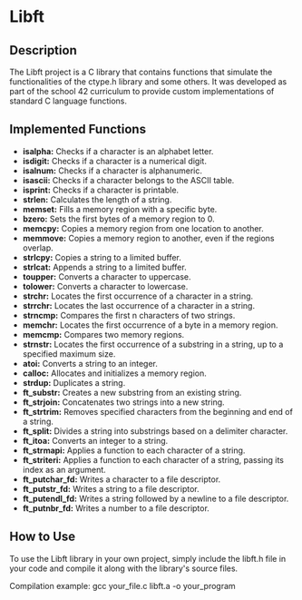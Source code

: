 # Libft

## Description
The Libft project is a C library that contains functions that simulate the functionalities of the ctype.h library and some others. It was developed as part of the school 42 curriculum to provide custom implementations of standard C language functions.

## Implemented Functions
- **isalpha:** Checks if a character is an alphabet letter.
- **isdigit:** Checks if a character is a numerical digit.
- **isalnum:** Checks if a character is alphanumeric.
- **isascii:** Checks if a character belongs to the ASCII table.
- **isprint:** Checks if a character is printable.
- **strlen:** Calculates the length of a string.
- **memset:** Fills a memory region with a specific byte.
- **bzero:** Sets the first bytes of a memory region to 0.
- **memcpy:** Copies a memory region from one location to another.
- **memmove:** Copies a memory region to another, even if the regions overlap.
- **strlcpy:** Copies a string to a limited buffer.
- **strlcat:** Appends a string to a limited buffer.
- **toupper:** Converts a character to uppercase.
- **tolower:** Converts a character to lowercase.
- **strchr:** Locates the first occurrence of a character in a string.
- **strrchr:** Locates the last occurrence of a character in a string.
- **strncmp:** Compares the first n characters of two strings.
- **memchr:** Locates the first occurrence of a byte in a memory region.
- **memcmp:** Compares two memory regions.
- **strnstr:** Locates the first occurrence of a substring in a string, up to a specified maximum size.
- **atoi:** Converts a string to an integer.
- **calloc:** Allocates and initializes a memory region.
- **strdup:** Duplicates a string.
- **ft_substr:** Creates a new substring from an existing string.
- **ft_strjoin:** Concatenates two strings into a new string.
- **ft_strtrim:** Removes specified characters from the beginning and end of a string.
- **ft_split:** Divides a string into substrings based on a delimiter character.
- **ft_itoa:** Converts an integer to a string.
- **ft_strmapi:** Applies a function to each character of a string.
- **ft_striteri:** Applies a function to each character of a string, passing its index as an argument.
- **ft_putchar_fd:** Writes a character to a file descriptor.
- **ft_putstr_fd:** Writes a string to a file descriptor.
- **ft_putendl_fd:** Writes a string followed by a newline to a file descriptor.
- **ft_putnbr_fd:** Writes a number to a file descriptor.

## How to Use
To use the Libft library in your own project, simply include the libft.h file in your code and compile it along with the library's source files.

Compilation example:
gcc your_file.c libft.a -o your_program
